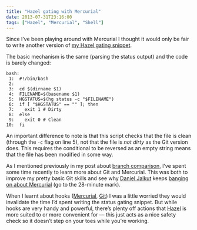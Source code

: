 ```yaml
---
title: "Hazel gating with Mercurial"
date: 2013-07-31T23:16:00
tags: ["Hazel", "Mercurial", "Shell"]
---
```


Since I’ve been playing around with Mercurial I thought it would only be fair to write another version of [my Hazel gating snippet][gitgate].

[gitgate]: /2013/06/more-precise-git-status-gating/

The basic mechanism is the same (parsing the status output) and the code is barely changed:

    bash:
     1:  #!/bin/bash
     2:  
     3:  cd $(dirname $1)
     4:  FILENAME=$(basename $1)
     5:  HGSTATUS=$(hg status -c "$FILENAME")
     6:  if [ "$HGSTATUS" == "" ]; then
     7:    exit 1 # Dirty
     8:  else
     9:    exit 0 # Clean
    10:  fi

An important difference to note is that this script checks that the file is clean (through the `-c` flag on line 5), not that the file is *not dirty* as the Git version does. This requires the conditional to be reversed as an empty string means that the file has been modified in some way.

As I mentioned previously in my post about [branch comparison][hgb], I’ve spent some time recently to learn more about Git and Mercurial. This was both to improve my pretty basic Git skills and see why [Daniel Jalkut][] keeps [banging on about Mercurial][podcast] (go to the 28-minute mark).

[hgb]: /2013/07/easy-branch-comparison-with-mercurial/
[Daniel Jalkut]: http://www.red-sweater.com
[podcast]: https://learn.thoughtbot.com/giantrobots/32

When I learnt about hooks ([Mercurial][hghook], [Git][githook]) I was a little worried they would invalidate the time I’d spent writing the status gating snippet. But while hooks are very handy and powerful, there’s plenty off actions that [Hazel][] is more suited to or more convenient for — this just acts as a nice safety check so it doesn’t step on your toes while you’re working.

[githook]: http://git-scm.com/book/en/Customizing-Git-Git-Hooks
[hghook]: http://mercurial.selenic.com/wiki/Hook
[Hazel]: http://www.noodlesoft.com
